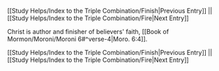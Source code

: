 [[Study Helps/Index to the Triple Combination/Finish|Previous Entry]]  ||  [[Study Helps/Index to the Triple Combination/Fire|Next Entry]]

 Christ is author and finisher of believers' faith, [[Book of Mormon/Moroni/Moroni 6#^verse-4|Moro. 6:4]].

[[Study Helps/Index to the Triple Combination/Finish|Previous Entry]]  ||  [[Study Helps/Index to the Triple Combination/Fire|Next Entry]]